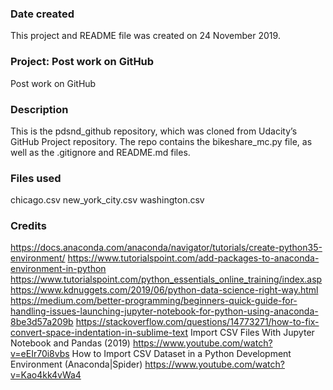 ### Date created
This project and README file was created on 24 November 2019.

### Project: Post work on GitHub
Post work on GitHub

### Description
This is the pdsnd_github repository, which was cloned from Udacity’s GitHub Project repository.
The repo contains the bikeshare_mc.py file, as well as the .gitignore and README.md files.

### Files used
chicago.csv
new_york_city.csv
washington.csv

### Credits
https://docs.anaconda.com/anaconda/navigator/tutorials/create-python35-environment/
https://www.tutorialspoint.com/add-packages-to-anaconda-environment-in-python
https://www.tutorialspoint.com/python_essentials_online_training/index.asp
https://www.kdnuggets.com/2019/06/python-data-science-right-way.html
https://medium.com/better-programming/beginners-quick-guide-for-handling-issues-launching-jupyter-notebook-for-python-using-anaconda-8be3d57a209b
https://stackoverflow.com/questions/14773271/how-to-fix-convert-space-indentation-in-sublime-text
Import CSV Files With Jupyter Notebook and Pandas (2019) https://www.youtube.com/watch?v=eEIr70i8vbs
How to Import CSV Dataset in a Python Development Environment (Anaconda|Spider) https://www.youtube.com/watch?v=Kao4kk4vWa4